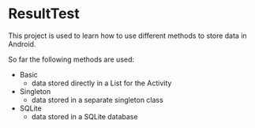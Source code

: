 # ResultTest
This project is used to learn how to use different methods to store data in Android.

So far the following methods are used:
* Basic
  - data stored directly in a List for the Activity
* Singleton
  - data stored in a separate singleton class
* SQLite
  - data stored in a SQLite database
